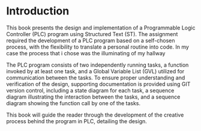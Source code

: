 # Introduction

This book presents the design and implementation of a Programmable Logic Controller (PLC) program using Structured Text (ST). The assignment required the development of a PLC program based on a self-chosen process, with the flexibility to translate a personal routine into code. In my case the process that i chose was the illuminating of my hallway

The PLC program consists of two independently running tasks, a function invoked by at least one task, and a Global Variable List (GVL) utilized for communication between the tasks. To ensure proper understanding and verification of the design, supporting documentation is provided using GIT version control, including a state diagram for each task, a sequence diagram illustrating the interaction between the tasks, and a sequence diagram showing the function call by one of the tasks.

This book will guide the reader through the development of the creative process behind the program in PLC, detailing the design.